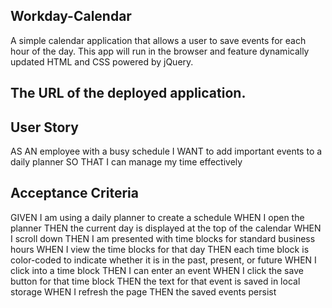 ## Workday-Calendar

A simple calendar application that allows a user to save events for each hour of the day. This app will run in the browser and feature dynamically updated HTML and CSS powered by jQuery.

## The URL of the deployed application.

## User Story

AS AN employee with a busy schedule I WANT to add important events to a daily planner SO THAT I can manage my time effectively


## Acceptance Criteria

GIVEN I am using a daily planner to create a schedule WHEN I open the planner THEN the current day is displayed at the top of the calendar WHEN I scroll down THEN I am presented with time blocks for standard business hours WHEN I view the time blocks for that day THEN each time block is color-coded to indicate whether it is in the past, present, or future WHEN I click into a time block THEN I can enter an event WHEN I click the save button for that time block THEN the text for that event is saved in local storage WHEN I refresh the page THEN the saved events persist